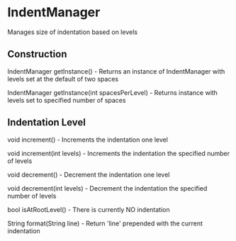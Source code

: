 # IndentManager
Manages size of indentation based on levels

## Construction
IndentManager getInstance() - Returns an instance of IndentManager with levels set at the default of two spaces

IndentManager getInstance(int spacesPerLevel) - Returns instance with levels set to specified number of spaces

## Indentation Level
void increment() - Increments the indentation one level

void increment(int levels) - Increments the indentation the specified number of levels

void decrement() - Decrement the indentation one level

void decrement(int levels) - Decrement the indentation the specified number of levels

bool isAtRootLevel() - There is currently NO indentation

String format(String line) - Return 'line' prepended with the current indentation
